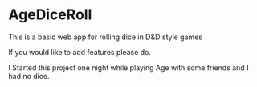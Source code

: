 # AgeDiceRoll #
This is a basic web app for rolling dice in D&D style games

If you would like to add features please do. 

I Started this project one night while playing Age with some friends and I had no dice.
